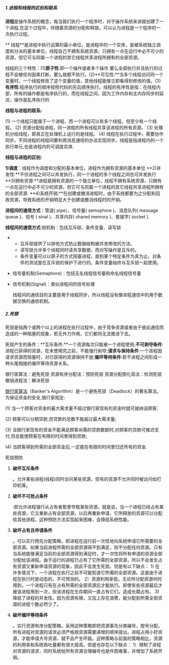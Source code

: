 ##### 1.进程和线程的区别和联系

**进程**是操作系统的概念，每当我们执行一个程序时，对于操作系统来讲就创建了一个进程,在这个过程中，伴随着资源的分配和释放。可以认为进程是一个程序的一次执行过程。

**  线程**是进程中执行运算的最小单位，是进程中的一个实体，是被系统独立调度和分派的基本单位，线程自己不拥有系统资源，只拥有一点在运行中必不可少的资源，但它可与同属一个进程的其它线程共享进程所拥有的全部资源。

线程的三个特性：\(1\)**原子性**:即一个操作或者多个操作 要么全部执行并且执行的过程不会被任何因素打断，要么就都不执行。\(2\)**可见性:**当多个线程访问同一个变量时，一个线程修改了这个变量的值，其他线程能够立即看得到修改的值。\(3\)**有序性**:程序执行的顺序按照代码的先后顺序执行。线程的有序性是指：在线程内部，所有的操作都是有序执行的，而在线程之间，因为工作内存和主内存同步的延迟，操作是乱序执行的

**线程与进程的联系:**

\(1\) 一个线程只能属于一个进程，而一个进程可以有多个线程，但至少有一个线程。 \(2\) 资源分配给进程，同一进程的所有线程共享该进程的所有资源。 \(3\) 处理机分给线程，即真正在处理机上运行的是线程。 \(4\) 线程在执行过程中，需要协作同步。不同进程的线程间要利用消息通信的办法实现同步。线程是指进程内的一个执行单元,也是进程内的可调度实体.

**线程与进程的区别:**

**1\)调度**：线程作为调度和分配的基本单位，进程作为拥有资源的基本单位 **2\)并发性:**不仅进程之间可以并发执行，同一个进程的多个线程之间也可并发执行 **3\)拥有资源:**进程是拥有资源的一个独立单位，线程不拥有系统资源，只拥有一点在运行中必不可少的资源，但它可与同属一个进程的其它线程共享进程所拥有的全部资源. **4\)系统开销:**在创建或撤消进程时，由于系统都要为之分配和回收资源，导致系统的开销明显大于创建或撤消线程时的开销。

**进程间的通信方式**：管道\( pipe）、信号量\( semophore \)、消息队列\( message queue \)、信号 \( sinal \)、共享内存\( shared memory \)、套接字\( socket \).

**线程间的通信方式**:锁机制：包括互斥锁、条件变量、读写锁

* * 互斥锁提供了以排他方式防止数据结构被并发修改的方法。
  * 读写锁允许多个线程同时读共享数据，而对写操作是互斥的。
  * 条件变量可以以原子的方式阻塞进程，直到某个特定条件为真为止。对条件的测试是在互斥锁的保护下进行的。条件变量始终与互斥锁一起使用。
* 信号量机制\(Semaphore\)：包括无名线程信号量和命名线程信号量

* 信号机制\(Signal\)：类似进程间的信号处理

  线程间的通信目的主要是用于线程同步，所以线程没有像进程通信中的用于数据交换的通信机制。

##### 2.死锁

死锁是指两个或两个以上的进程在执行过程中，由于竞争资源或者由于彼此通信而造成的一种阻塞的现象，若无外力作用，它们都将无法推进下去。

死锁产生的条件：**互斥条件:**一个资源每次只能被一个进程使用;**不可剥夺条件**:进程已获得的资源，在末使用完之前，不能强行剥夺;**请求与保持条件**:一个进程因请求资源而阻塞时，对已获得的资源保持不放;**循环等待条件**:若干进程之间形成一种头尾相接的循环等待资源关系。

银行家算法：避免死锁   资源有序分配法：预防死锁    资源分配图化简法：检测死锁         撤销进程法：解决死锁

[银行家算法](http://baike.baidu.com/view/93075.htm)（Banker's Algorithm）是一个避免死锁（Deadlock）的著名算法。 为保证资金的安全,银行家规定:

\(1\) 当一个顾客对资金的最大需求量不超过银行家现有的资金时就可接纳该顾客;

\(2\) 顾客可以分期贷款,但贷款的总数不能超过最大需求量;

\(3\) 当银行家现有的资金不能满足顾客尚需的贷款数额时,对顾客的贷款可推迟支付,但总能使顾客在有限的时间里得到贷款;

\(4\) 当顾客得到所需的全部资金后,一定能在有限的时间里归还所有的资金.

死锁预防

1. **破坏互斥条件**

   。允许某些进程\(线程\)同时访问某些资源，但有的资源不允许同时被访问如打印机等。

2. **破坏不可抢占条件**

   :即允许进程强行从占有者那里夺取某些资源。就是说，当一个进程已经占有某些资源，它又重新占有全部资源，以后再重新申请，它所释放的资源可以分配给其他进程。这种预防方法实现起来困难，会降低系统性能。

3. **破坏占有且申请条件**

   。可以实行预先分配策略，即进程在运行前一次性地向系统申请它所需要的全部资源。如果当前进程所需的全部资源得不到满足，则不分配任何资源。只有当系统能够满足当前的全部资源得到满足时，才一次性将所有申请的资源全部分配给该进程。由于运行的进程已占有了它所需的全部资源，所以不会发生占有资源又重新申请资源的现象，因此不会发生死锁。但是有以下缺点： 1\) 在许多情况下，一个进程在执行之前不可能知道它所需的全部资源。这是由于进程在执行时是动态的，不可预测的。 2）资源利用率低。无论所分配资源何时用到，一个进程只有在占有所需的全部资源后才能执行。即使有些资源最后才被该进程用到一次，但该进程在生存期间一直占有它们，造成长期占有。 3\) 降低了进程的并发性。因为资源有限，又加上存在浪费，能分配到所需全部资源的进程个数必然少了。

4. **破坏循环等待条件**

   。实行资源有序分配策略。采用这种策略即把资源事先分类编号，按号分配。所有进程对资源的请求必须严格按资源需要递增的顺序提出。进程占用小好资源，才能申请大号资源，就不会产生环路。这种策略与前面的策略相比，资源的利用率和系统吞吐量都有很大提高，但是也存在以下缺点： 1）限制了进程对资源的请求，同时系统给所有资源合理编号也是件困难事，并增加了系统开销。



